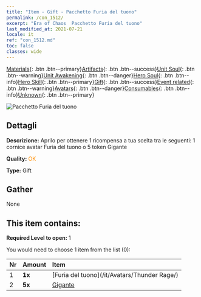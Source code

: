 ```yaml
---
title: "Item - Gift - Pacchetto Furia del tuono"
permalink: /con_1512/
excerpt: "Era of Chaos  Pacchetto Furia del tuono"
last_modified_at: 2021-07-21
locale: it
ref: "con_1512.md"
toc: false
classes: wide
---
```

 [Materials](/ItemsIT/){: .btn .btn--primary}[Artifacts](/ItemsIT/Artifacts/){: .btn .btn--success}[Unit Soul](/ItemsIT/UnitSoul/){: .btn .btn--warning}[Unit Awakening](/ItemsIT/UnitAwakening/){: .btn .btn--danger}[Hero Soul](/ItemsIT/HeroSoul/){: .btn .btn--info}[Hero Skill](/ItemsIT/HeroSkill/){: .btn .btn--primary}[Gift](/ItemsIT/Gift/){: .btn .btn--success}[Event related](/ItemsIT/Events/){: .btn .btn--warning}[Avatars](/ItemsIT/Avatars/){: .btn .btn--danger}[Consumables](/ItemsIT/Consumables/){: .btn .btn--info}[Unknown](/ItemsIT/Unknown/){: .btn .btn--primary}

 ![Pacchetto Furia del tuono](/images/t/i_907126.png)

## Dettagli
 **Descrizione:** Aprilo per ottenere 1 ricompensa a tua scelta tra le seguenti: 1 cornice avatar Furia del tuono o 5 token Gigante

 **Quality:** <span style="color: #FF8C00">OK</span>

 **Type:** Gift

## Gather

  None

## This item contains:

 **Required Level to open:** 1

 You would need to choose 1 item from the list (0):

  | Nr | Amount |     Item    |
  |:---|:-------|:------------|
  | 1 |  **1x** | [Furia del tuono](/it/Avatars/Thunder Rage/) |  | 
  | 2 |  **5x** | [Gigante](/ItemsIT/unt_241/) |  | 
